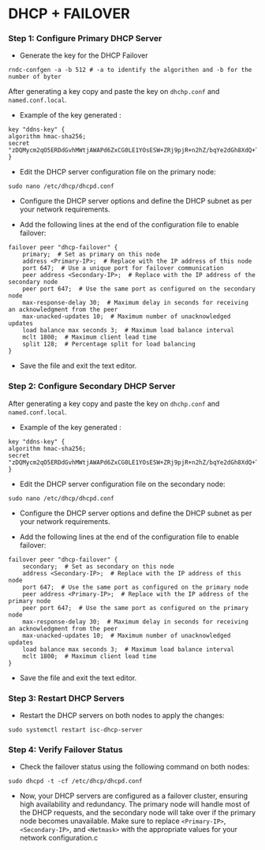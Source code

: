 # DHCP + FAILOVER

### Step 1: Configure Primary DHCP Server

- Generate the key for the DHCP Failover

````
rndc-confgen -a -b 512 # -a to identify the algorithen and -b for the number of byter 
````

After generating a key copy and paste the key on ``dhchp.conf`` and ``named.conf.local``.

- Example of the key generated :

````
key "ddns-key" {
algorithm hmac-sha256;
secret "zDQMycm2qO5ERDdGvhMWtjAWAPd6ZxCG0LE1YOsESW+ZRj9pjR+n2hZ/bqYe2dGh8XdQ+TrMKcKfb18JGOHD2g==";
}
````

- Edit the DHCP server configuration file on the primary node:

```
sudo nano /etc/dhcp/dhcpd.conf
```

- Configure the DHCP server options and define the DHCP subnet as per your network requirements.

- Add the following lines at the end of the configuration file to enable failover:

```
failover peer "dhcp-failover" {
    primary;  # Set as primary on this node
    address <Primary-IP>;  # Replace with the IP address of this node
    port 647;  # Use a unique port for failover communication
    peer address <Secondary-IP>;  # Replace with the IP address of the secondary node
    peer port 647;  # Use the same port as configured on the secondary node
    max-response-delay 30;  # Maximum delay in seconds for receiving an acknowledgment from the peer
    max-unacked-updates 10;  # Maximum number of unacknowledged updates
    load balance max seconds 3;  # Maximum load balance interval
    mclt 1800;  # Maximum client lead time
    split 128;  # Percentage split for load balancing
}
```

- Save the file and exit the text editor.

### Step 2: Configure Secondary DHCP Server

After generating a key copy and paste the key on ``dhchp.conf`` and ``named.conf.local``.

- Example of the key generated :

````
key "ddns-key" {
algorithm hmac-sha256;
secret "zDQMycm2qO5ERDdGvhMWtjAWAPd6ZxCG0LE1YOsESW+ZRj9pjR+n2hZ/bqYe2dGh8XdQ+TrMKcKfb18JGOHD2g==";
}
````

- Edit the DHCP server configuration file on the secondary node:

```
sudo nano /etc/dhcp/dhcpd.conf
```

- Configure the DHCP server options and define the DHCP subnet as per your network requirements.

- Add the following lines at the end of the configuration file to enable failover:

```
failover peer "dhcp-failover" {
    secondary;  # Set as secondary on this node
    address <Secondary-IP>;  # Replace with the IP address of this node
    port 647;  # Use the same port as configured on the primary node
    peer address <Primary-IP>;  # Replace with the IP address of the primary node
    peer port 647;  # Use the same port as configured on the primary node
    max-response-delay 30;  # Maximum delay in seconds for receiving an acknowledgment from the peer
    max-unacked-updates 10;  # Maximum number of unacknowledged updates
    load balance max seconds 3;  # Maximum load balance interval
    mclt 1800;  # Maximum client lead time
}
```

- Save the file and exit the text editor.

### Step 3: Restart DHCP Servers

- Restart the DHCP servers on both nodes to apply the changes:

```
sudo systemctl restart isc-dhcp-server
```

### Step 4: Verify Failover Status

- Check the failover status using the following command on both nodes:

```
sudo dhcpd -t -cf /etc/dhcp/dhcpd.conf
```

- Now, your DHCP servers are configured as a failover cluster, ensuring high availability and redundancy. The primary node will handle most of the DHCP requests, and the secondary node will take over if the primary node becomes unavailable. Make sure to replace ``<Primary-IP>``, ``<Secondary-IP>``, and ``<Netmask>`` with the appropriate values for your network configuration.c